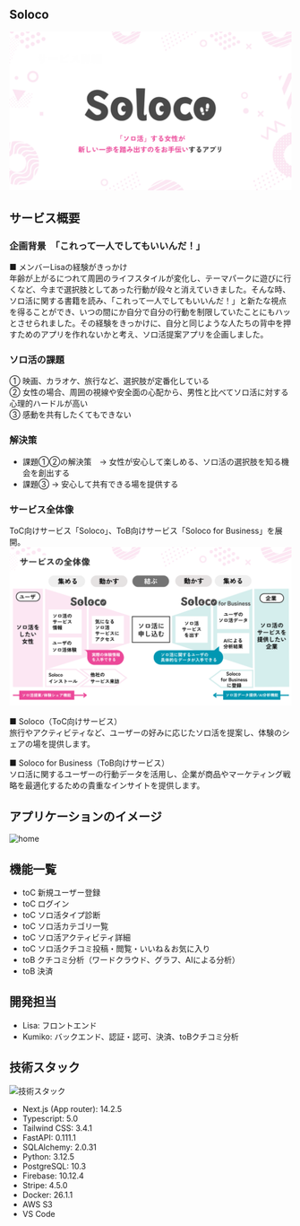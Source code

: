 ## Soloco
![Header Image](/docs/header.png) 

## サービス概要

### 企画背景　「これって一人でしてもいいんだ！」
■ メンバーLisaの経験がきっかけ<br>
年齢が上がるにつれて周囲のライフスタイルが変化し、テーマパークに遊びに行くなど、今まで選択肢としてあった行動が段々と消えていきました。そんな時、ソロ活に関する書籍を読み、「これって一人でしてもいいんだ！」と新たな視点を得ることができ、いつの間にか自分で自分の行動を制限していたことにもハッとさせられました。その経験をきっかけに、自分と同じような人たちの背中を押すためのアプリを作れないかと考え、ソロ活提案アプリを企画しました。


### ソロ活の課題
① 映画、カラオケ、旅行など、選択肢が定番化している<br>
② 女性の場合、周囲の視線や安全面の心配から、男性と比べてソロ活に対する心理的ハードルが高い<br>
③ 感動を共有したくてもできない

### 解決策
* 課題①②の解決策　-> 女性が安心して楽しめる、ソロ活の選択肢を知る機会を創出する
* 課題③ -> 安心して共有できる場を提供する

### サービス全体像
ToC向けサービス「Soloco」、ToB向けサービス「Soloco for Business」を展開。
![Service Model](/docs/service_model.png) 

■ Soloco（ToC向けサービス）<br>
旅行やアクティビティなど、ユーザーの好みに応じたソロ活を提案し、体験のシェアの場を提供します。

■ Soloco for Business（ToB向けサービス）<br>
ソロ活に関するユーザーの行動データを活用し、企業が商品やマーケティング戦略を最適化するための貴重なインサイトを提供します。


## アプリケーションのイメージ
![home](https://github.com/user-attachments/assets/1d9a190e-0058-4720-b100-0352c4c947fd)


## 機能一覧
* toC 新規ユーザー登録
* toC ログイン
* toC ソロ活タイプ診断
* toC ソロ活カテゴリ一覧
* toC ソロ活アクティビティ詳細
* toC ソロ活クチコミ投稿・閲覧・いいね＆お気に入り
* toB クチコミ分析（ワードクラウド、グラフ、AIによる分析）
* toB 決済

## 開発担当
* Lisa: フロントエンド
* Kumiko: バックエンド、認証・認可、決済、toBクチコミ分析


## 技術スタック
![技術スタック](https://github.com/user-attachments/assets/5229638f-2f5f-43d2-80e4-08b2ad1f05d1)


* Next.js (App router): 14.2.5
* Typescript: 5.0
* Tailwind CSS: 3.4.1
* FastAPI: 0.111.1
* SQLAlchemy: 2.0.31
* Python: 3.12.5
* PostgreSQL: 10.3
* Firebase: 10.12.4
* Stripe: 4.5.0
* Docker: 26.1.1
* AWS S3
* VS Code
